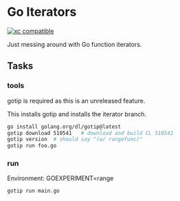 # Go Iterators

[![xc compatible](https://xcfile.dev/badge.svg)](https://xcfile.dev)

Just messing around with Go function iterators.

## Tasks

### tools

gotip is required as this is an unreleased feature.

This installs gotip and installs the iterator branch.

```bash
go install golang.org/dl/gotip@latest
gotip download 510541   # download and build CL 510541              
gotip version  # should say "(w/ rangefunc)"                             
gotip run foo.go       
```

### run

Environment: GOEXPERIMENT=range

```bash
gotip run main.go
```

